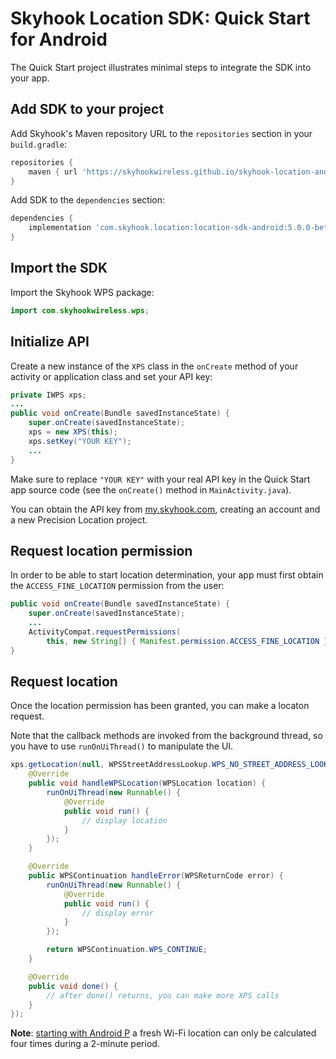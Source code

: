 # Skyhook Location SDK: Quick Start for Android

The Quick Start project illustrates minimal steps to integrate the SDK into your app.

## Add SDK to your project

Add Skyhook's Maven repository URL to the `repositories` section in your `build.gradle`:
```gradle
repositories {
    maven { url 'https://skyhookwireless.github.io/skyhook-location-android' }
}
```

Add SDK to the `dependencies` section:
```gradle
dependencies {
    implementation 'com.skyhook.location:location-sdk-android:5.0.0-beta3'
}
```

## Import the SDK

Import the Skyhook WPS package:
```java
import com.skyhookwireless.wps;
```

## Initialize API

Create a new instance of the `XPS` class in the `onCreate` method of your activity or application class and set your API key:
```java
private IWPS xps;
...
public void onCreate(Bundle savedInstanceState) {
    super.onCreate(savedInstanceState);
    xps = new XPS(this);
    xps.setKey("YOUR KEY");
    ...
}
```

Make sure to replace `"YOUR KEY"` with your real API key in the Quick Start app source code (see the `onCreate()` method in `MainActivity.java`).

You can obtain the API key from [my.skyhook.com](https://my.skyhook.com), creating an account and a new Precision Location project.

## Request location permission

In order to be able to start location determination, your app must first obtain the `ACCESS_FINE_LOCATION` permission from the user:
```java
public void onCreate(Bundle savedInstanceState) {
    super.onCreate(savedInstanceState);
    ...
    ActivityCompat.requestPermissions(
        this, new String[] { Manifest.permission.ACCESS_FINE_LOCATION }, 0);
}
```

## Request location

Once the location permission has been granted, you can make a locaton request.

Note that the callback methods are invoked from the background thread, so you have to use `runOnUiThread()` to manipulate the UI.
```java
xps.getLocation(null, WPSStreetAddressLookup.WPS_NO_STREET_ADDRESS_LOOKUP, false, new WPSLocationCallback() {
    @Override
    public void handleWPSLocation(WPSLocation location) {
        runOnUiThread(new Runnable() {
            @Override
            public void run() {
                // display location
            }
        });
    }

    @Override
    public WPSContinuation handleError(WPSReturnCode error) {
        runOnUiThread(new Runnable() {
            @Override
            public void run() {
                // display error
            }
        });

        return WPSContinuation.WPS_CONTINUE;
    }

    @Override
    public void done() {
        // after done() returns, you can make more XPS calls
    }
});
```

**Note**: [starting with Android P](https://developer.android.com/guide/topics/connectivity/wifi-scan#wifi-scan-throttling) a fresh Wi-Fi location can only be calculated four times during a 2-minute period.
